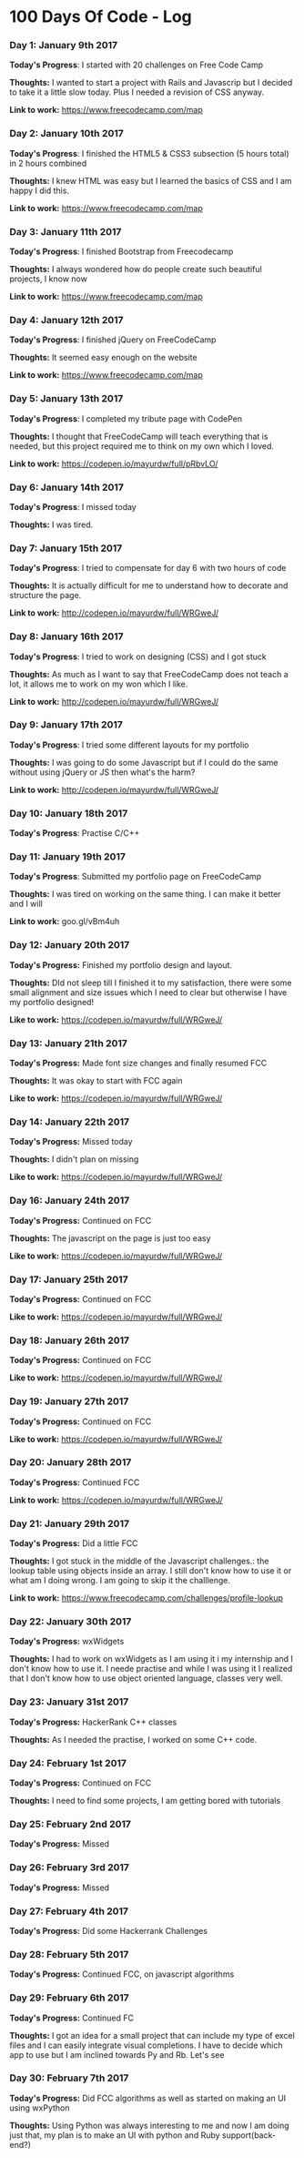 # 100 Days Of Code - Log

### Day 1: January 9th 2017 

**Today's Progress**: I started with 20 challenges on Free Code Camp

**Thoughts:** I wanted to start a project with Rails and Javascrip but I decided to take it a little slow today. Plus I needed a revision of CSS anyway.

**Link to work:** https://www.freecodecamp.com/map

### Day 2: January 10th 2017 

**Today's Progress**: I finished the HTML5 & CSS3 subsection (5 hours total) in 2 hours combined

**Thoughts:** I knew HTML was easy but I learned the basics of CSS and I am happy I did this.

**Link to work:** https://www.freecodecamp.com/map

### Day 3: January 11th 2017 

**Today's Progress**: I finished Bootstrap from Freecodecamp

**Thoughts:** I always wondered how do people create such beautiful projects, I know now

**Link to work:** https://www.freecodecamp.com/map

### Day 4: January 12th 2017 

**Today's Progress**: I finished jQuery on FreeCodeCamp 

**Thoughts:** It seemed easy enough on the website

**Link to work:** https://www.freecodecamp.com/map

### Day 5: January 13th 2017 
 
**Today's Progress**: I completed my tribute page with CodePen

**Thoughts:** I thought that FreeCodeCamp will teach everything that is needed, but this project required me to think on my own which I loved.

**Link to work:** https://codepen.io/mayurdw/full/pRbvLO/

### Day 6: January 14th 2017 

**Today's Progress**: I missed today 

**Thoughts:** I was tired. 

### Day 7: January 15th 2017 

**Today's Progress**: I tried to compensate for day 6 with two hours of code

**Thoughts:** It is actually difficult for me to understand how to decorate and structure the page.

**Link to work:** http://codepen.io/mayurdw/full/WRGweJ/

### Day 8: January 16th 2017 

**Today's Progress**: I tried to work on designing (CSS) and I got stuck

**Thoughts:** As much as I want to say that FreeCodeCamp does not teach a lot, it allows me to work on my won which I like.

**Link to work:** http://codepen.io/mayurdw/full/WRGweJ/

### Day 9: January 17th 2017 

**Today's Progress**: I tried some different layouts for my portfolio

**Thoughts:** I was going to do some Javascript but if I could do the same without using jQuery or JS then what's the harm?

**Link to work:** http://codepen.io/mayurdw/full/WRGweJ/

### Day 10: January 18th 2017 

**Today's Progress**: Practise C/C++

### Day 11: January 19th 2017 

**Today's Progress**: Submitted my portfolio page on FreeCodeCamp

**Thoughts:** I was tired on working on the same thing. I can make it better and I will

**Link to work:** goo.gl/vBm4uh

### Day 12: January 20th 2017

**Today's Progress:** Finished my portfolio design and layout. 

**Thoughts:** DId not sleep till I finished it to my satisfaction, there were some small alignment and size issues which I need to clear but otherwise I have my portfolio designed!

**Like to work:** https://codepen.io/mayurdw/full/WRGweJ/

### Day 13: January 21th 2017

**Today's Progress:** Made font size changes and finally resumed FCC

**Thoughts:** It was okay to start with FCC again

**Like to work:** https://codepen.io/mayurdw/full/WRGweJ/

### Day 14: January 22th 2017

**Today's Progress:** Missed today

**Thoughts:** I didn't plan on missing

**Like to work:** https://codepen.io/mayurdw/full/WRGweJ/

### Day 16: January 24th 2017

**Today's Progress:** Continued on FCC

**Thoughts:** The javascript on the page is just too easy

**Like to work:** https://codepen.io/mayurdw/full/WRGweJ/

### Day 17: January 25th 2017

**Today's Progress:** Continued on FCC

**Like to work:** https://codepen.io/mayurdw/full/WRGweJ/


### Day 18: January 26th 2017

**Today's Progress:** Continued on FCC

**Like to work:** https://codepen.io/mayurdw/full/WRGweJ/


### Day 19: January 27th 2017

**Today's Progress:** Continued on FCC

**Like to work:** https://codepen.io/mayurdw/full/WRGweJ/

### Day 20: January 28th 2017

**Today's Progress:** Continued FCC

**Link to work:** https://codepen.io/mayurdw/full/WRGweJ/

### Day 21: January 29th 2017

**Today's Progress:** Did a little FCC

**Thoughts:** I got stuck in the middle of the Javascript challenges.: the lookup table using objects inside an array. I still don't know how to use it or what am I doing wrong. I am going to skip it the challlenge. 

**Link to work:** https://www.freecodecamp.com/challenges/profile-lookup

### Day 22: January 30th 2017

**Today's Progress:** wxWidgets

**Thoughts:** I had to work on wxWidgets as I am using it i my internship and I don't know how to use it. I neede practise and while I was using it I realized that I don't know how to use object oriented language, classes very well.

### Day 23: January 31st 2017

**Today's Progress:** HackerRank C++ classes

**Thoughts:** As I needed the practise, I worked on some C++ code. 

### Day 24: February 1st 2017

**Today's Progress:** Continued on FCC

**Thoughts:** I need to find some projects, I am getting bored with tutorials

### Day 25: February 2nd 2017

**Today's Progress:** Missed

### Day 26: February 3rd 2017

**Today's Progress:** Missed

### Day 27: February 4th 2017

**Today's Progress:** Did some Hackerrank Challenges

### Day 28: February 5th 2017

**Today's Progress:** Continued FCC, on javascript algorithms

### Day 29: February 6th 2017

**Today's Progress:** Continued FC

**Thoughts:** I got an idea for a small project that can include my type of excel files and I can easily integrate visual completions. I have to decide which app to use but I am inclined towards Py and Rb. Let's see

### Day 30: February 7th 2017

**Today's Progress:** Did FCC algorithms as well as started on making an UI using wxPython

**Thoughts:** Using Python was always interesting to me and now I am doing just that, my plan is to make an UI with python and Ruby support(back-end?)

